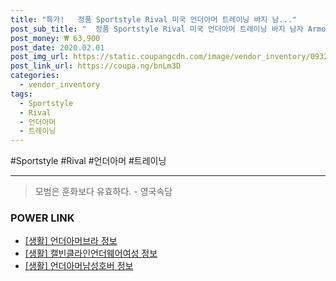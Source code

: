 ```yaml
--- 
title: "특가!   정품 Sportstyle Rival 미국 언더아머 트레이닝 바지 남..." 
post_sub_title: "  정품 Sportstyle Rival 미국 언더아머 트레이닝 바지 남자 Armour Under 후드티" 
post_money: ₩ 63,900 
post_date: 2020.02.01 
post_img_url: https://static.coupangcdn.com/image/vendor_inventory/0932/55f85df06a218ad0291f13cbcc8dfbecdb7b5851dc87aee2760479788666.jpg 
post_link_url: https://coupa.ng/bnLm3D 
categories: 
  - vendor_inventory 
tags: 
  - Sportstyle 
  - Rival 
  - 언더아머 
  - 트레이닝 
--- 
```

  #Sportstyle #Rival #언더아머 #트레이닝 
<hr> 

> 모범은 훈화보다 유효하다. - 영국속담 


### POWER LINK

* <a href="https://blog.naver.com/sakai111/221767434978" target="_blank"> [생활] 언더아머브라 정보 </a>
* <a href="https://blog.naver.com/fasyy4321/221762456905" target="_blank"> [생활] 캘빈클라인언더웨어여성 정보 </a>
* <a href="https://blog.naver.com/fasyy4321/221769787046" target="_blank"> [생활] 언더아머남성호버 정보 </a>
